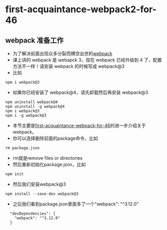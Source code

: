 # first-acquaintance-webpack2-for-46
## webpack 准备工作
* 为了解决前面出现众多分裂而横空出世的[webpack](https://www.webpackjs.com/)
* 课上讲的 webpack 是 webapck 3，现在 webpack 已经升级到 4 了，配置方法不一样！请安装 webpack 的时候写成 webpack@3
* 比如 
```
npm i webpack@3
```
* 如果你已经安装了 webpack@4，请先卸载然后再安装 webpack@3
```
npm uninstall webpack@4
npm uninstall -g webpack@4
npm i webpack@3
npm i -g webpack@3
```
* 本节主要是[first-acquaintance-webpack-for-46](https://github.com/bomber063/first-acquaintance-webpack-for-46)的进一步介绍关于webpack。
* 你可以选择删除前面的package命令，比如
```
rm package.json
```
* rm就是remove files or directories
* 然后重新初始化package.json，比如
```
npm init
```
* 然后我们安装webpack@3
```
npm install --save-dev webpack@3
```
* 之后我们看到package.json里面多了一个"webpack": "^3.12.0"
```
  "devDependencies": {
    "webpack": "^3.12.0"
  }
```